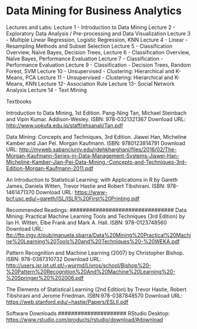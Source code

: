 # Data Mining for Business Analytics

Lectures and Labs: Lecture 1 - Introduction to Data Mining Lecture 2 - Exploratory Data Analysis / Pre-processing and Data Visualization Lecture 3 - Multiple Linear Regression, Logistic Regression, KNN Lecture 4 - Linear - Resampling Methods and Subset Selection Lecture 5 - Classification Overview, Naïve Bayes, Decision Trees, Lecture 6 - Classification Overview, Naïve Bayes, Performance Evaluation Lecture 7 - Classification - Performance Evaluation Lecture 9 - Classification - Decision Trees, Random Forest, SVM Lecture 10 - Unsupervised - Clustering: Hierarchical and K-Means, PCA Lecture 11 - Unsupervised - Clustering: Hierarchical and K-Means, KNN Lecture 12- Association Rule Lecture 13- Social Network Analysis Lecture 14 - Text Mining

Textbooks

Introduction to Data Mining, 1st Edition. Pang-Ning Tan, Michael Steinbach and Vipin Kumar. Addison-Wesley. ISBN: 978-0321321367 Download URL: <http://www.uokufa.edu.iq/staff/ehsanali/Tan.pdf>

Data Mining: Concepts and Techniques, 3rd Edition. Jiawei Han, Micheline Kamber and Jian Pei. Morgan Kaufmann. ISBN: 9780123814791 Download URL: <http://myweb.sabanciuniv.edu/rdehkharghani/files/2016/02/The-Morgan-Kaufmann-Series-in-Data-Management-Systems-Jiawei-Han-Micheline-Kamber-Jian-Pei-Data-Mining.-Concepts-and-Techniques-3rd-Edition-Morgan-Kaufmann-2011.pdf>

An Introduction to Statistical Learning: with Applications in R by Gareth James, Daniela Witten, Trevor Hastie and Robert Tibshirani. ISBN: 978-1461471370 Download URL: <https://www-bcf.usc.edu/~gareth/ISL/ISLR%20First%20Printing.pdf>

Recommended Readings: ################################ Data Mining: Practical Machine Learning Tools and Techniques (3rd Edition) by Ian H. Witten, Eibe Frank and Mark A. Hall. ISBN: 978-0123748560 Download URL: <ftp://ftp.ingv.it/pub/manuela.sbarra/Data%20Mining%20Practical%20Machine%20Learning%20Tools%20and%20Techniques%20-%20WEKA.pdf>

Pattern Recognition and Machine Learning (2007) by Christopher Bishop. ISBN: 978-0387310732 Download URL: <http://users.isr.ist.utl.pt/~wurmd/Livros/school/Bishop%20-%20Pattern%20Recognition%20And%20Machine%20Learning%20-%20Springer%20%202006.pdf>

The Elements of Statistical Learning (2nd Edition) by Trevor Hastie, Robert Tibshirani and Jerome Friedman. ISBN:978-0387848570 Download URL: <https://web.stanford.edu/~hastie/Papers/ESLII.pdf>

Software Downloads ##################### RStudio Desktop: <https://www.rstudio.com/products/rstudio/download/#download>
